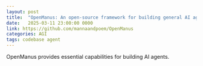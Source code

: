 ```yaml
---
layout: post
title:  "OpenManus: An open-source framework for building general AI agents"
date:   2025-03-11 23:00:00 0000
link: https://github.com/mannaandpoem/OpenManus
categories: AGI
tags: codebase agent
---
```


OpenManus provides essential capabilities for building AI agents.